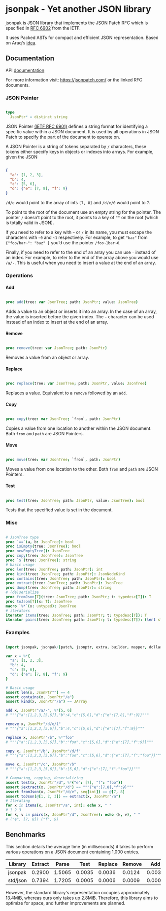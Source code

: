 # jsonpak - Yet another JSON library

jsonpak is JSON library that implements the JSON Patch RFC which is specified in
[RFC 6902](https://datatracker.ietf.org/doc/html/rfc5789/) from the IETF.

It uses Packed ASTs for compact and efficient JSON representation. Based on Araq's
[idea](https://github.com/planetis-m/jsonecs/issues/8).

## Documentation

API [documentation](https://planetis-m.github.io/jsonpak/)

For more information visit: <https://jsonpatch.com/> or the linked RFC documents.

### JSON Pointer

```nim

type
  JsonPtr* = distinct string

```

JSON Pointer [(IETF RFC 6901)](https://datatracker.ietf.org/doc/html/rfc6901/) defines a
string format for identifying a specific value within a JSON document. It is used by all
operations in JSON Patch to specify the part of the document to operate on.

A JSON Pointer is a string of tokens separated by `/` characters, these tokens either
specify keys in objects or indexes into arrays. For example, given the JSON

```json

{
  "a": [1, 2, 3],
  "b": 4,
  "c": [5, 6],
  "d": {"e": [7, 8], "f": 9}
}

```

`/d/e` would point to the array of ints `[7, 8]` and `/d/e/0` would point to `7`.

To point to the root of the document use an empty string for the pointer. The pointer
`/` doesn’t point to the root, it points to a key of `""` on the root (which is
totally valid in JSON).

If you need to refer to a key with `~` or `/` in its name, you must escape the
characters with `~0` and `~1` respectively. For example, to get `"baz"` from
`{"foo/bar~": "baz" }` you’d use the pointer `/foo~1bar~0`.

Finally, if you need to refer to the end of an array you can use `-` instead of an
index. For example, to refer to the end of the array above you would use
`/a/-`. This is useful when you need to insert a value at the end of an array.

### Operations

#### Add

```nim

proc add(tree: var JsonTree; path: JsonPtr; value: JsonTree)

```

Adds a value to an object or inserts it into an array. In the case of an array, the value
is inserted before the given index. The `-` character can be used instead of an index to
insert at the end of an array.

#### Remove

```nim

proc remove(tree: var JsonTree; path: JsonPtr)

```

Removes a value from an object or array.

#### Replace

```nim

proc replace(tree: var JsonTree; path: JsonPtr, value: JsonTree)

```

Replaces a value. Equivalent to a `remove` followed by an `add`.

#### Copy

```nim

proc copy(tree: var JsonTree; `from`, path: JsonPtr)

```

Copies a value from one location to another within the JSON document. Both `from` and
`path` are JSON Pointers.

#### Move

```nim

proc move(tree: var JsonTree; `from`, path: JsonPtr)

```

Moves a value from one location to the other. Both `from` and `path` are JSON Pointers.

#### Test

```nim

proc test(tree: JsonTree; path: JsonPtr, value: JsonTree): bool

```

Tests that the specified value is set in the document.

### Misc

```nim

# JsonTree type
proc `==`(a, b: JsonTree): bool
proc isEmpty(tree: JsonTree): bool
proc newEmptyTree(): JsonTree
proc copy(tree: JsonTree): JsonTree
proc `$`(tree: JsonTree): string
# basic usage
proc len(tree: JsonTree; path: JsonPtr): int
proc kind(tree: JsonTree; path: JsonPtr): JsonNodeKind
proc contains(tree: JsonTree; path: JsonPtr): bool
proc extract(tree: JsonTree; path: JsonPtr): JsonTree
proc dump(tree: JsonTree; path: JsonPtr): string
# (de)serialize
proc fromJson[T](tree: JsonTree; path: JsonPtr; t: typedesc[T]): T
proc toJson[T](x: T): JsonTree
macro `%*`(x: untyped): JsonTree
# iterators
iterator items(tree: JsonTree; path: JsonPtr; t: typedesc[T]): T
iterator pairs(tree: JsonTree; path: JsonPtr; t: typedesc[T]): (lent string, T)

```

### Examples

```nim

import jsonpak, jsonpak/[patch, jsonptr, extra, builder, mapper, dollar]

var x = %*{
  "a": [1, 2, 3],
  "b": 4,
  "c": [5, 6],
  "d": {"e": [7, 8], "f": 9}
}

# Basic usage
assert len(x, JsonPtr"") == 4
assert contains(x, JsonPtr"/a")
assert kind(x, JsonPtr"/a") == JArray

add x, JsonPtr"/a/-", %*[5, 6]
# """{"a":[1,2,3,[5,6]],"b":4,"c":[5,6],"d":{"e":[7,8],"f":9}}"""

remove x, JsonPtr"/d/e/1"
# """{"a":[1,2,3,[5,6]],"b":4,"c":[5,6],"d":{"e":[7],"f":9}}"""

replace x, JsonPtr"/b", %*"foo"
# """{"a":[1,2,3,[5,6]],"b":"foo","c":[5,6],"d":{"e":[7],"f":9}}"""

copy x, JsonPtr"/b", JsonPtr"/d/f"
# """{"a":[1,2,3,[5,6]],"b":"foo","c":[5,6],"d":{"e":[7],"f":"foo"}}"""

move x, JsonPtr"/c", JsonPtr"/b"
# """{"a":[1,2,3,[5,6]],"b":[5,6],"d":{"e":[7],"f":"foo"}}"""

# Comparing, copying, deserializing
assert test(x, JsonPtr"/d", %*{"e": [7], "f": "foo"})
assert $extract(x, JsonPtr"/d") == """{"e":[7,8],"f":9}"""
assert fromJson(x, JsonPtr"/d/e", seq[int]) == @[7, 8]
assert toJson(@[1, 2, 3]) == extract(x, JsonPtr"/a")
# Iterating
for x in items(x, JsonPtr"/a", int): echo x, " "
# 1 2 3
for k, v in pairs(x, JsonPtr"/d", JsonTree): echo (k, v), " "
# ("e", [7, 8]) ("f", 9)

```

## Benchmarks

This section details the average time (in milliseconds) it takes to perform
various operations on a JSON document containing 1,000 entries.

| Library  | Extract | Parse   | Test   | Replace | Remove | Add    | Copy   | Move   |
|----------|---------|---------|--------|---------|--------|--------|--------|--------|
| jsonpak  | 0.2900  | 1.5065  | 0.0035 | 0.0036  | 0.0124 | 0.0035 | 0.0120 | 0.0212 |
| std/json | 0.7394  | 1.7205  | 0.0005 | 0.0006  | 0.0009 | 0.0006 | 0.0007 | 0.0011 |

However, the standard library's representation occupies approximately 13.4MiB,
whereas ours only takes up 2.8MiB. Therefore, this library aims to optimize
for space, and further improvements are planned.
